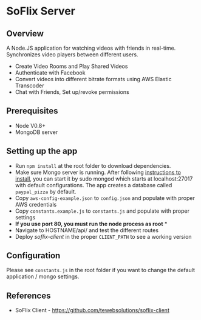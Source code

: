 # SoFlix Server

## Overview

A Node.JS application for watching videos with friends in real-time. Synchronizes video players between different users.
   * Create Video Rooms and Play Shared Videos
   * Authenticate with Facebook
   * Convert videos into different bitrate formats using AWS Elastic Transcoder
   * Chat with Friends, Set up/revoke permissions
   

## Prerequisites

   * Node V0.8+
   * MongoDB server
   
## Setting up the app

   * Run `npm install` at the root folder to download dependencies.
   * Make sure Mongo server is running. After following [instructions to install](http://docs.mongodb.org/manual/installation/), you can start it by sudo mongod which starts at localhost:27017 with default configurations. The app creates a database called `paypal_pizza` by default.
   * Copy `aws-config-example.json` to `config.json` and populate with proper AWS credentials 
   * Copy `constants.example.js` to `constants.js` and populate with proper settings
   * **If you use port 80, you must run the node process as root** *
   * Navigate to HOSTNAME/api/ and test the different routes
   * Deploy *soflix-client* in the proper `CLIENT_PATH` to see a working version

## Configuration

   Please see `constants.js` in the root folder if you want to change the default application / mongo settings.
   
## References 
   * SoFlix Client - https://github.com/tewebsolutions/soflix-client